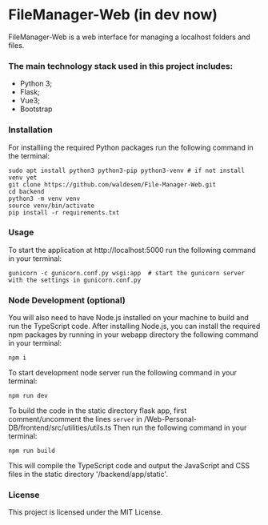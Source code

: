 # FileManager-Web (in dev now)

FileManager-Web is a web interface for managing a localhost folders and files.

### The main technology stack used in this project includes:

- Python 3;
- Flask;
- Vue3;
- Bootstrap

### Installation

For installiing the required Python packages run the following command in the terminal:

```
sudo apt install python3 python3-pip python3-venv # if not install venv yet
git clone https://github.com/waldesem/File-Manager-Web.git
cd backend
python3 -m venv venv
source venv/bin/activate
pip install -r requirements.txt
```

### Usage

To start the application at http://localhost:5000 run the following command in your terminal:

```
gunicorn -c gunicorn.conf.py wsgi:app  # start the gunicorn server with the settings in gunicorn.conf.py
```

### Node Development (optional)

You will also need to have Node.js installed on your machine to build and run the TypeScript code.
After installing Node.js, you can install the required npm packages by running in your webapp directory the following command in your terminal:

```
npm i
```

To start development node server run the following command in your terminal:

```
npm run dev
```

To build the code in the static directory flask app, first comment/uncomment the lines `server` in /Web-Personal-DB/frontend/src/utilities/utils.ts
Then run the following command in your terminal:

```
npm run build
```

This will compile the TypeScript code and output the JavaScript and CSS files in the static directory '/backend/app/static'.

### License

This project is licensed under the MIT License.
